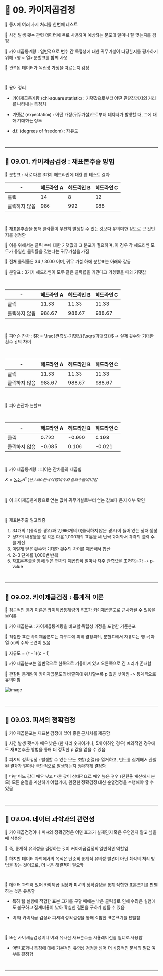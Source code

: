 # 🎰 09. 카이제곱검정  

🎲 동시에 여러 가지 처리를 한번에 테스트  


🎲 사건 발생 횟수 관련 데이터에 주로 사용되며 예상되는 분포에 얼마나 잘 맞는지를 검정  

🎲 카이제곱통계량 : 일반적으로 변수 간 독립성에 대한 귀무가설이 타당한지를 평가하기 위해 <행 × 열> 분할표를 함께 사용  

🎲 관측된 데이터가 독립성 가정을 따르는지 검정  
 

<br>  

🎲 용어 정리  

- 카이제곱통계량 (chi-square statistic) : 기댓값으로부터 어떤 관찰값까지의 거리를 나타내는 측정치  
  
- 기댓값 (expectation) : 어떤 가정(귀무가설)으로부터 데이터가 발생할 때, 그에 대해 기대하는 정도  
   
- d.f. (degrees of freedom) : 자유도  
   
<br>  

***  

## 🎰 09.01. 카이제곱검정 : 재표본추출 방법  

🎲 분할표 : 서로 다른 3가지 헤드라인에 대한 웹 테스트 결과  

|-|헤드라인 A|헤드라인 B|헤드라인 C|  
|-|-|-|-|  
|클릭|14|8|12|  
|클릭하지 않음|986|992|988|  

<br>  

🎲 재표본추출을 통해 클릭률이 우연히 발생할 수 있는 것보다 유의미한 정도로 큰 것인지를 검정함  

🎲 이를 위해서는 클릭 수에 대한 기댓값과 그 분포가 필요하며, 이 경우 각 헤드라인 모두가 동일한 클릭률을 갖는다는 귀무가설을 가짐  

🎲 전체 클릭률은 34 / 3000 이며, 귀무 가설 하에 분할표는 아래와 같음  

🎲 분할표 : 3가지 헤드라인이 모두 같은 클릭률을 가진다고 가정했을 때의 기댓값  

<br>  


|-|헤드라인 A|헤드라인 B|헤드라인 C|  
|-|-|-|-|  
|클릭|11.33|11.33|11.33|  
|클릭하지 않음|988.67|988.67|988.67|  

<br>  

🎲 피어슨 잔차 : $R = \frac{관측값-기댓값}{\sqrt{기댓값}}$ -> 실제 횟수와 기대한 횟수 간의 차이  

<br>  


|-|헤드라인 A|헤드라인 B|헤드라인 C|  
|-|-|-|-|  
|클릭|11.33|11.33|11.33|  
|클릭하지 않음|988.67|988.67|988.67|  

<br>  

🎲 피어슨잔차 분할표  

<br>  


|-|헤드라인 A|헤드라인 B|헤드라인 C|  
|-|-|-|-|  
|클릭|0.792|-0.990|0.198|  
|클릭하지 않음|-0.085|0.106|-0.021|  

<br>  

🎲 카이제곱통계량 : 피어슨 잔차들의 제곱합  

$X = \sum_{r}\sum_{c}R^2  (단, r과 c는 각각 행의 수와 열의 수를 의미함)$  

<br>  

🎲 이 카이제곱통계량으로 얻는 값이 귀무가설로부터 얻는 값보다 큰지 여부 확인  

<br>  

🎲 재표본추출 알고리즘  

1. 34개의 1(클릭한 경우)과 2,966개의 0(클릭하지 않은 경우)이 들어 있는 상자 생성  
2. 상자의 내용물을 잘 섞은 다음 1,000개의 표본을 세 번씩 가져와서 각각의 클릭 수를 계산  
3. 이렇게 얻은 횟수와 기대한 횟수의 차이를 제곱해서 합산  
4. 2~3 단계를 1,000번 반복  
5. 재표본추출을 통해 얻은 편차의 제곱합이 얼마나 자주 관측값을 초과하는가 -> p-value  
 
<br>  

***  

## 🎰 09.02. 카이제곱검정 : 통계적 이론  

🎲 점근적인 통계 이론은 카이제곱통계량의 분포가 카이제곱분포로 근사화될 수 있음을 보여줌  

🎲 카이제곱분포 : 카이제곱통계량을 비교할 독립성 가정을 포함한 기준분포  


🎲 적절한 표준 카이제곱분포는 자유도에 의해 결정되며, 분할표에서 자유도는 행 (r)과 열 (c)의 수와 관련이 있음  

🎲 자유도 = $(r-1)(c-1)$  

🎲 카이제곱분포는 일반적으로 한쪽으로 기울어져 있고 오른쪽으로 긴 꼬리가 존재함  

🎲 관찰된 통계량이 카이제곱분포의 바깥쪽에 위치할수록 p 값은 낮아짐 -> 통계적으로 유의미함  


![image](https://user-images.githubusercontent.com/65170165/216074228-d247beaf-3126-45a6-896a-954e1bfe5e12.png)  

<br>  

***  

## 🎰 09.03. 피셔의 정확검정  

🎲 카이제곱분포는 재표본 검정에 있어 좋은 근사치를 제공함  

🎲 사건 발생 횟수가 매우 낮은 (한 자리 숫자이거나, 5개 이하인 경우) 예외적인 경우에도 재표본추출 방법을 통해 더 정확한 p 값을 얻을 수 있음  

🎲 피셔의 정확검정 : 발생할 수 있는 모든 조합(순열)을 열거하고, 빈도를 집계해서 관찰된 결과가 얼마나 극단적으로 발생하는지 정확하게 결정함  

🎲 다만 어느 값이 매우 낮고 다른 값이 상대적으로 매우 높은 경우 (전환율 계산에서 분모) 모든 순열을 계산하기 어렵기에, 완전한 정확검정 대신 순열검정을 수행해야 할 수 있음  

<br>  

***  

## 🎰 09.04. 데이터 과학과의 관련성  

🎲 카이제곱검정이나 피셔의 정확검정은 어떤 효과가 실제인지 혹은 우연인지 알고 싶을 때 사용함  

🎲 즉, 통계적 유의성을 결정하는 것이 커아제곱검정의 일반적인 역할임  

🎲 하지만 데이터 과학에서의 목적은 단순히 통계적 유의성 발견이 아닌 최적의 처리 방법을 찾는 것이므로, 더 나은 해결책이 필요함  

<br>  


🎲 데이터 과학에 있어 카이제곱 검정과 피셔의 정확검정을 통해 적합한 표본크기를 판별하는 것은 유용함  

- 특히 웹 실험에 적합한 표본 크기를 구할 때에는 낮은 클릭률로 인해 수많은 실험에도 불구하고 집계비율이 낮아 확실한 결론을 구하기 힘들 수 있음  
   
- 이 때 카이제곱 검정과 피셔의 정확검정을 통해 적합한 표본크기를 판별함  
 
<br>  

🎲 또한 카이제곱검정이나 이와 유사한 재표본추출 시율레이션을 필터로 사용함  

- 어떤 효과나 특징에 대해 기본적인 유의성 검정을 넘어 더 심층적인 분석의 필요 여부를 결정함  
   
<br>  

***  







